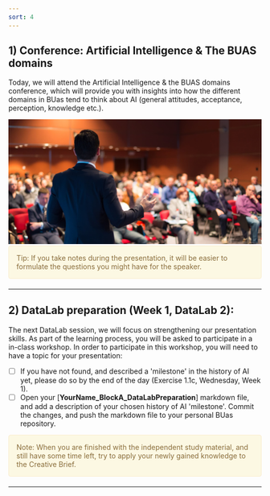```yaml
---
sort: 4
---
```


## 1) Conference: Artificial Intelligence & The BUAS domains

Today, we will attend the Artificial Intelligence & the BUAS domains conference, which will provide you with insights into how the different domains in BUas tend to think about AI (general attitudes, acceptance, perception, knowledge etc.). 

<img src="./images/Conference.jpg" alt="Conference" width="550"/>

<br>

<div style="padding: 15px; border: 1px solid transparent; border-color: transparent; margin-bottom: 20px; border-radius: 4px; color: #8a6d3b;; background-color: #fcf8e3; border-color: #faebcc;">
Tip: If you take notes during the presentation, it will be easier to formulate the questions you might have for the speaker.
</div>

***

## 2) DataLab preparation (Week 1, DataLab 2):

The next DataLab session, we will focus on strengthening our presentation skills. As part of the learning process, you will be asked to participate in a in-class workshop. In order to participate in this workshop, you will need to have a topic for your presentation:  

- [ ] If you have not found, and described a 'milestone' in the history of AI yet, please do so by the end of the day (Exercise 1.1c, Wednesday, Week 1).
- [ ] Open your [**YourName_BlockA_DataLabPreparation**] markdown file, and add a description of your chosen history of AI 'milestone'. Commit the changes, and push the markdown file to your personal BUas repository. 

<div style="padding: 15px; border: 1px solid transparent; border-color: transparent; margin-bottom: 20px; border-radius: 4px; color: #8a6d3b;; background-color: #fcf8e3; border-color: #faebcc;">
Note: When you are finished with the independent study material, and still have some time left, try to apply your newly gained knowledge to the Creative Brief.
</div> 

***


